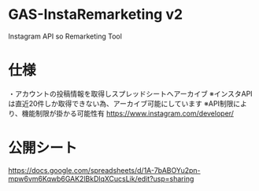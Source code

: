 # GAS-InstaRemarketing v2
Instagram API so Remarketing Tool

# 仕様
・アカウントの投稿情報を取得しスプレッドシートへアーカイブ
※インスタAPIは直近20件しか取得できない為、アーカイブ可能にしています
※API制限により、機能制限が掛かる可能性有
https://www.instagram.com/developer/

# 公開シート
https://docs.google.com/spreadsheets/d/1A-7bABOYu2pn-mpw6vm6Kqwb6GAK2lBkDlqXCucsLik/edit?usp=sharing

